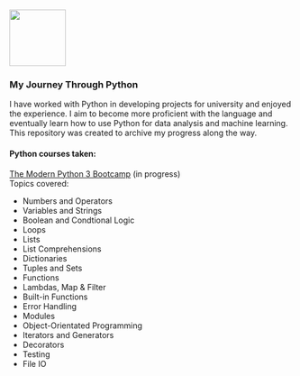 # <img src="https://upload.wikimedia.org/wikipedia/commons/thumb/c/c3/Python-logo-notext.svg/1024px-Python-logo-notext.svg.png" width="100">

### My Journey Through Python

I have worked with Python in developing projects for university and enjoyed the experience. I aim to become more proficient with the language and eventually learn how to use Python for data analysis and machine learning. This repository was created to archive my progress along the way.

#### Python courses taken:

[The Modern Python 3 Bootcamp](https://www.udemy.com/the-modern-python3-bootcamp/) (in progress)</br>
Topics covered:
* Numbers and Operators
* Variables and Strings
* Boolean and Condtional Logic
* Loops
* Lists
* List Comprehensions
* Dictionaries
* Tuples and Sets
* Functions
* Lambdas, Map & Filter
* Built-in Functions
* Error Handling
* Modules
* Object-Orientated Programming
* Iterators and Generators
* Decorators
* Testing
* File IO
